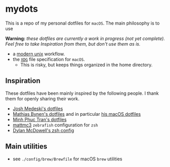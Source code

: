 # mydots

This is a repo of my personal dotfiles for `macOS`. The main philosophy is to
use

**Warning:** _these dotfiles are currently a work in progress (not yet complete).
Feel free to take Inspiration from them, but don't use them as is._

- a [modern unix](https://github.com/ibraheemdev/modern-unix) workflow.
- the [`XDG`](https://github.com/mattmc3/zebrafish/blob/main/zebrafish.zsh#L13-L36)
  file specification for `macOS`.
  - This is risky, but keeps things organized in the home directory.

## Inspiration

These dotfiles have been mainly inspired by the following people. I thank them 
for openly sharing their work.

- [Josh Medeski's dotfiles](https://github.com/joshmedeski/dotfiles/tree/15576d333a884b4fb867a24f121162e4f4293a86)
- [Mathias Bynen's dotfiles](https://github.com/mathiasbynens/dotfiles)
  and in particular [his macOS dotfiles](https://github.com/mathiasbynens/dotfiles/blob/master/.macOS)
- [Minh Phuc Tran's dotfiles](https://github.com/phuctm97/dotfiles)
- [mattmc3](https://github.com/mattmc3/zebrafish/tree/a5808bf655d604a48ac8bc58d47c4aac955475e9)
  `zebrafish` configuration for `zsh`
- [Dylan McDowell's zsh config](https://github.com/dylanjm/teton/blob/2eb03539fe2c9489ed6b5ade4ee4ee44d8c6f421/config/shells/zsh/zshenv.zsh)

## Main utilities

- see `./config/brew/Brewfile` for macOS `brew` utilities
